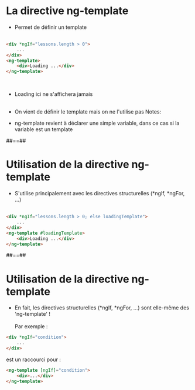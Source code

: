 <!-- .slide class="inconsolata with-code" -->
# La directive ng-template

- Permet de définir un template
<br><br>

```html
<div *ngIf="lessons.length > 0">
    ...
</div>
<ng-template>
    <div>Loading ...</div>
</ng-template>
```
<!-- .element: class="big-code" -->
<br>

- Loading ici ne s'affichera jamais
<br><br>

- On vient de définir le template mais on ne l'utilise pas
Notes:
- ng-template revient à déclarer une simple variable, dans ce cas si la variable est un template

##==##

<!-- .slide: class="inconsolata with-code" -->
# Utilisation de la directive ng-template

- S'utilise principalement avec les directives structurelles (*ngIf, *ngFor, ...)
<br><br>

```html
<div *ngIf="lessons.length > 0; else loadingTemplate">
    ...
</div>
<ng-template #loadingTemplate>
    <div>Loading ...</div>
</ng-template>
```
<!-- .element: class="big-code" -->


##==##

<!-- .slide: class="with-code inconsolata" -->
# Utilisation de la directive ng-template

- En fait, les directives structurelles (*ngIf, *ngFor, ...) sont elle-même des 'ng-template' !
<br><br>
Par exemple :

```html
<div *ngIf="condition">
    ...
</div>
```
<!-- .element: class="big-code" -->
est un raccourci pour :

```html
<ng-template [ngIf]="condition">
    <div>...</div>
</ng-template>
```
<!-- .element: class="big-code" -->
